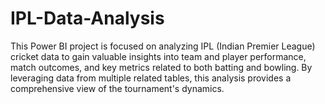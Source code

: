# IPL-Data-Analysis
This Power BI project is focused on analyzing IPL (Indian Premier League) cricket data to gain valuable insights into team and player performance, match outcomes, and key metrics related to both batting and bowling. By leveraging data from multiple related tables, this analysis provides a comprehensive view of the tournament's dynamics.

